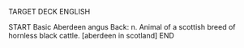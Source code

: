 TARGET DECK
ENGLISH

START
Basic
Aberdeen angus
Back: n. Animal of a scottish breed of hornless black cattle. [aberdeen in scotland]
END
